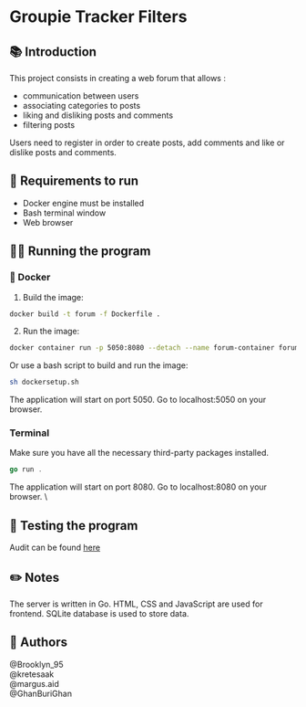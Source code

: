 # Groupie Tracker Filters

## 📚 Introduction
This project consists in creating a web forum that allows :

- communication between users
- associating categories to posts
- liking and disliking posts and comments
- filtering posts

Users need to register in order to create posts, add comments and like or dislike posts and comments.

## 👟 Requirements to run

- Docker engine must be installed
- Bash terminal window
- Web browser

## 🏃‍♂️ Running the program

### 🐋 Docker

1. Build the image:

```bash
docker build -t forum -f Dockerfile .
```

2. Run the image:

```bash
docker container run -p 5050:8080 --detach --name forum-container forum
```

Or use a bash script to build and run the image:

```bash
sh dockersetup.sh
```

The application will start on port 5050. Go to localhost:5050 on your browser.

### Terminal
Make sure you have all the necessary third-party packages installed.

```go
go run .
```
The application will start on port 8080. Go to localhost:8080 on your browser. \


## 🧪 Testing the program
Audit can be found [here](https://github.com/01-edu/public/tree/master/subjects/forum/audit)

## ✏️ Notes
The server is written in Go. HTML, CSS and JavaScript are used for frontend. SQLite database is used to store data.

## 🤴 Authors
@Brooklyn_95 \
@kretesaak \
@margus.aid \
@GhanBuriGhan

